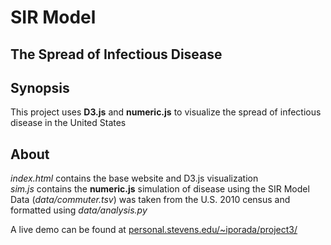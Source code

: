 # SIR Model  
## The Spread of Infectious Disease  

## Synopsis

This project uses **D3.js** and **numeric.js** to visualize the spread of infectious disease in the United States

## About

*index.html* contains the base website and D3.js visualization  
*sim.js* contains the **numeric.js** simulation of disease using the SIR Model  
Data (*data/commuter.tsv*) was taken from the U.S. 2010 census and formatted using *data/analysis.py*  

A live demo can be found at [personal.stevens.edu/~iporada/project3/](http://personal.stevens.edu/~iporada/project3/)
